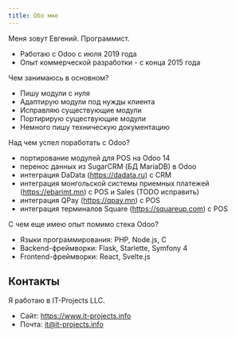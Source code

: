 ```yaml
---
title: Обо мне
---
```


Меня зовут Евгений. Программист.

- Работаю с Odoo с июля 2019 года
- Опыт коммерческой разработки - с конца 2015 года

Чем занимаюсь в основном?

- Пишу модули с нуля
- Адаптирую модули под нужды клиента
- Исправляю существующие модули
- Портирирую существующие модули
- Немного пишу техническую документацию

Над чем успел поработать c Odoo?

- портирование модулей для POS на Odoo 14
- перенос данных из SugarCRM (БД MariaDB) в Odoo
- интеграция DaData (https://dadata.ru) c CRM
- интеграция монгольской системы приемных платежей (https://ebarimt.mn) с POS и Sales (TODO исправить)
- интеграция QPay (https://qpay.mn) с POS
- интеграция терминалов Square (https://squareup.com) c POS

С чем еще имею опыт помимо стека Odoo?

- Языки программирования: PHP, Node.js, C
- Backend-фреймворки: Flask, Starlette, Symfony 4
- Frontend-фреймворки: React, Svelte.js

Контакты
---

Я работаю в IT-Projects LLC.

- Сайт: https://www.it-projects.info
- Почта: it@it-projects.info